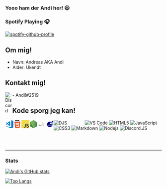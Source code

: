 ### Yooo ham der Andi her! :smiley:

### Spotify Playing 🎧

[![spotify-github-profile](https://spotify-github-profile.vercel.app/api/view?uid=abeandr1234&cover_image=true&theme=compact)](https://spotify.com)

## Om mig!
- Navn: Andreas AKA Andi
- Alder: Ukendt

## Kontakt mig!
<img align="left" alt="Discord" width="23px" src="https://blog.logomyway.com/wp-content/uploads/2020/12/discord-mascot.png"/>
- Andi!#2519


## Kode sporg jeg kan!

<img align="left" alt="Visual Studio Code" width="26px" src="https://raw.githubusercontent.com/github/explore/80688e429a7d4ef2fca1e82350fe8e3517d3494d/topics/visual-studio-code/visual-studio-code.png" />
<img align="left" alt="HTML5" width="26px" src="https://raw.githubusercontent.com/github/explore/80688e429a7d4ef2fca1e82350fe8e3517d3494d/topics/html/html.png" />
<img align="left" alt="JavaScript" width="26px" src="https://raw.githubusercontent.com/github/explore/80688e429a7d4ef2fca1e82350fe8e3517d3494d/topics/javascript/javascript.png" />
<img align="left" alt="Node.js" width="26px" src="https://raw.githubusercontent.com/github/explore/80688e429a7d4ef2fca1e82350fe8e3517d3494d/topics/nodejs/nodejs.png" />
<img align="left" alt="MySQL" width="26px" src="https://raw.githubusercontent.com/github/explore/80688e429a7d4ef2fca1e82350fe8e3517d3494d/topics/mysql/mysql.png" />
<img align="left" alt="lua" width="26px" src="https://raw.githubusercontent.com/github/explore/80688e429a7d4ef2fca1e82350fe8e3517d3494d/topics/lua/lua.png" />
<img align="left" alt="DJS" width="100px" src="https://i.imgur.com/StEGtEh.png" />


![VS Code](http://img.shields.io/badge/-VS%20Code-007ACC?style=for-the-badge&logo=appveyor=visual-studio-code&logoColor=ffffff)
![HTML5](https://img.shields.io/badge/-HTML5-%23E44D27?style=for-the-badge&logo=appveyor=html5&logoColor=ffffff)
![JavaScript](https://img.shields.io/badge/-JavaScript-%23F7DF1C?style=for-the-badge&logo=appveyor=javascript&logoColor=000000&labelColor=%23F7DF1C&color=%23FFCE5A)
![CSS3](https://img.shields.io/badge/-CSS3-%231572B6?style=for-the-badge&logo=appveyor=css3)
![Markdown](https://img.shields.io/badge/-Markdown-000000?style=for-the-badge&logo=appveyor=markdown)
![Nodejs](https://img.shields.io/badge/-Nodejs-339933?style=for-the-badge&logo=appveyor=Node.js&logoColor=ffffff)
![Discord.JS](https://img.shields.io/badge/-Discord.JS-%004CB2?style=for-the-badge&logo=appveyor=Discord.JS&logoColor=000000&labelColor=%23F7DF1C&color=%004CB2)



<br />
<br />

---

### Stats

[![Andi's GitHub stats](https://github-readme-stats.vercel.app/api?username=Andi6969)](https://github.com) 

[![Top Langs](https://github-readme-stats.vercel.app/api/top-langs/?username=Andi6969&layout=compact)](https://github.com/)